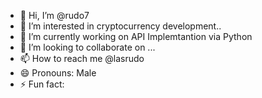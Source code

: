 - 👋 Hi, I’m @rudo7
- 👀 I’m interested in cryptocurrency development..
- 🌱 I’m currently working on API Implemtantion via Python 
- 💞️ I’m looking to collaborate on ...
- 📫 How to reach me @lasrudo
- 😄 Pronouns: Male
- ⚡ Fun fact: 

<!---
rudo7/rudo7 is a ✨ special ✨ repository because its `README.md` (this file) appears on your GitHub profile.
You can click the Preview link to take a look at your changes.
--->
